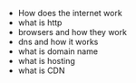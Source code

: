 - How does the internet work
- what is http
- browsers and how they work
- dns and how it works
- what is domain name
- what is hosting
- what is CDN
